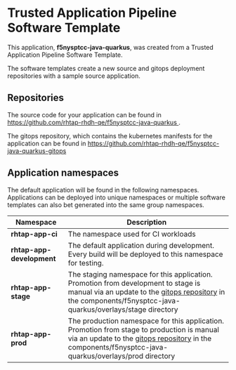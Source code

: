 # Trusted Application Pipeline Software Template

This application, **f5nysptcc-java-quarkus**, was created from a Trusted Application Pipeline Software Template.

The software templates create a new source and gitops deployment repositories with a sample source application. 

## Repositories

The source code for your application can be found in [https://github.com/rhtap-rhdh-qe/f5nysptcc-java-quarkus ](https://github.com/rhtap-rhdh-qe/f5nysptcc-java-quarkus ).
 
The gitops repository, which contains the kubernetes manifests for the application can be found in 
[https://github.com/rhtap-rhdh-qe/f5nysptcc-java-quarkus-gitops ](https://github.com/rhtap-rhdh-qe/f5nysptcc-java-quarkus-gitops ) 

## Application namespaces 

The default application will be found in the following namespaces. Applications can be deployed into unique namespaces or multiple software templates can also bet generated into the same group namespaces.  

|  Namespace   |  Description   |  
| -------- | -------- |
| **rhtap-app-ci** | The namespace used for CI workloads |
| **rhtap-app-development** | The default application during development. Every build will be deployed to this namespace for testing. |
| **rhtap-app-stage** | The staging namespace for this application. Promotion from development to stage is manual via an update to the [gitops repository](https://github.com/rhtap-rhdh-qe/f5nysptcc-java-quarkus-gitops ) in the components/f5nysptcc-java-quarkus/overlays/stage directory |
| **rhtap-app-prod** | The production namespace for this application. Promotion from stage to production is manual via an update to the [gitops repository](https://github.com/rhtap-rhdh-qe/f5nysptcc-java-quarkus-gitops ) in the components/f5nysptcc-java-quarkus/overlays/prod directory |